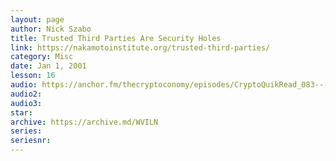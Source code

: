 ```yaml
---
layout: page
author: Nick Szabo
title: Trusted Third Parties Are Security Holes
link: https://nakamotoinstitute.org/trusted-third-parties/
category: Misc
date: Jan 1, 2001
lesson: 16
audio: https://anchor.fm/thecryptoconomy/episodes/CryptoQuikRead_083---Trusted-Third-Parties-are-Security-Holes-e2nds2/a-anfscg
audio2: 
audio3: 
star: 
archive: https://archive.md/WVILN
series: 
seriesnr: 
---
```


